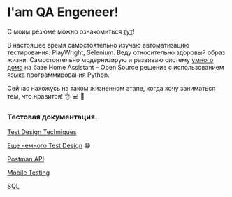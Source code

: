 # I'am QA Engeneer!

С моим резюме можно ознакомиться [тут](https://github.com/AntonB80/QA_Engineer/blob/main/%D0%A0%D0%B5%D0%B7%D1%8E%D0%BC%D0%B5%20%D0%90%D0%BD%D1%82%D0%BE%D0%BD%20%D0%91%D0%BE%D0%B1%D1%80%D0%BE%D0%B2%D1%81%D0%BA%D0%B8%D0%B8%CC%86.pdf)!

В настоящее время самостоятельно изучаю автоматизацию тестирования: PlayWright, Selenium. Веду относительно здоровый образ жизни. Самостоятельно модернизирую и развиваю систему [умного дома](https://github.com/AntonB80/Home-Assistant) на базе Home Assistant – Open Source решение с использованием языка программирования Python. 

Сейчас нахожусь на таком жизненном этапе, когда хочу заниматься тем, что нравится! :ok_hand: :computer: :star2:

### Тестовая документация.

[Test Design Techniques](https://github.com/AntonB80/QA_Engineer/blob/main/Test_Design_Techniques.pdf)

[Еще немного Test Design](https://github.com/AntonB80/QA_Engineer/blob/main/exercise_05_final.pdf) :grin:

[Postman API](https://github.com/AntonB80/QA_Engineer/tree/main/exercise_02_API)

[Mobile Testing](https://github.com/AntonB80/QA_Engineer/tree/main/exercise_03_mobile_testing)

[SQL](https://github.com/AntonB80/QA_Engineer/tree/main/SQL)
